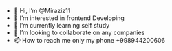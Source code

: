 - 👋 Hi, I’m @Miraziz11
- 👀 I’m interested in frontend Developing
- 🌱 I’m currently learning self study
- 💞️ I’m looking to collaborate on any companies
- 📫 How to reach me only my phone +998944200606

<!---
Miraziz11/Miraziz11 is a ✨ special ✨ repository because its `README.md` (this file) appears on your GitHub profile.
You can click the Preview link to take a look at your changes.
--->
